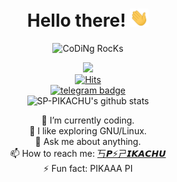 <div align="center" width="50">

# Hello there! <img src="https://raw.githubusercontent.com/ABSphreak/ABSphreak/master/gifs/Hi.gif" width="30px">

<img src="https://media2.giphy.com/media/M9kgjEsLG6LMbYC9dl/giphy.gif" alt="CoDiNg RocKs"  width="300"/>


![](https://komarev.com/ghpvc/?username=SP-PIKACHU&style=flat&color=orange&label=PROFILE+VIEWS)<br>
[![Hits](https://hits.seeyoufarm.com/api/count/incr/badge.svg?url=https%3A%2F%2Fgithub.com%2FSP-PIKACHU&count_bg=%2379C83D&title_bg=%23555555&icon=mediafire.svg&icon_color=%23E7E7E7&title=HITS&edge_flat=false)](https://hits.seeyoufarm.com)<br>
[![telegram badge](https://img.shields.io/badge/SP_PIKACHU-30302f?style=flat&logo=telegram)](https://t.me/pik0chu007)<br>
![SP-PIKACHU's github stats](https://github-readme-stats.vercel.app/api?username=SP-PIKACHU&bg_color=30,e96443,904e95&title_color=fff&text_color=fff)



 🔭 I’m currently coding. <br>
 🌱 I like exploring GNU/Linux. <br>
 💬 Ask me about anything. <br>
 📫 How to reach me: [丂𝙋⚡ㄕ𝙄𝙆𝘼𝘾𝙃𝙐](https://t.me/pik0chu007)<br>
 ⚡ Fun fact: PIKAAA PI <br>

</div>
